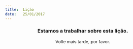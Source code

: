 ```yaml
---
title:  Lição
date:   25/01/2017
---
```


### <center>Estamos a trabalhar sobre esta lição.</center>
<center>Volte mais tarde, por favor.</center>